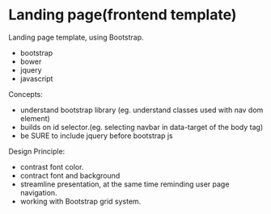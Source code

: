 # Landing page(frontend template)
Landing page template, using Bootstrap.


- bootstrap
- bower
- jquery
- javascript

Concepts:
- understand bootstrap library (eg. understand classes used with nav dom element)
- builds on id selector.(eg. selecting navbar in data-target of the body tag)
- be SURE to include jquery before bootstrap js

Design Principle:
- contrast font color.
- contract font and background
- streamline presentation, at the same time reminding user page navigation.
- working with Bootstrap grid system.


